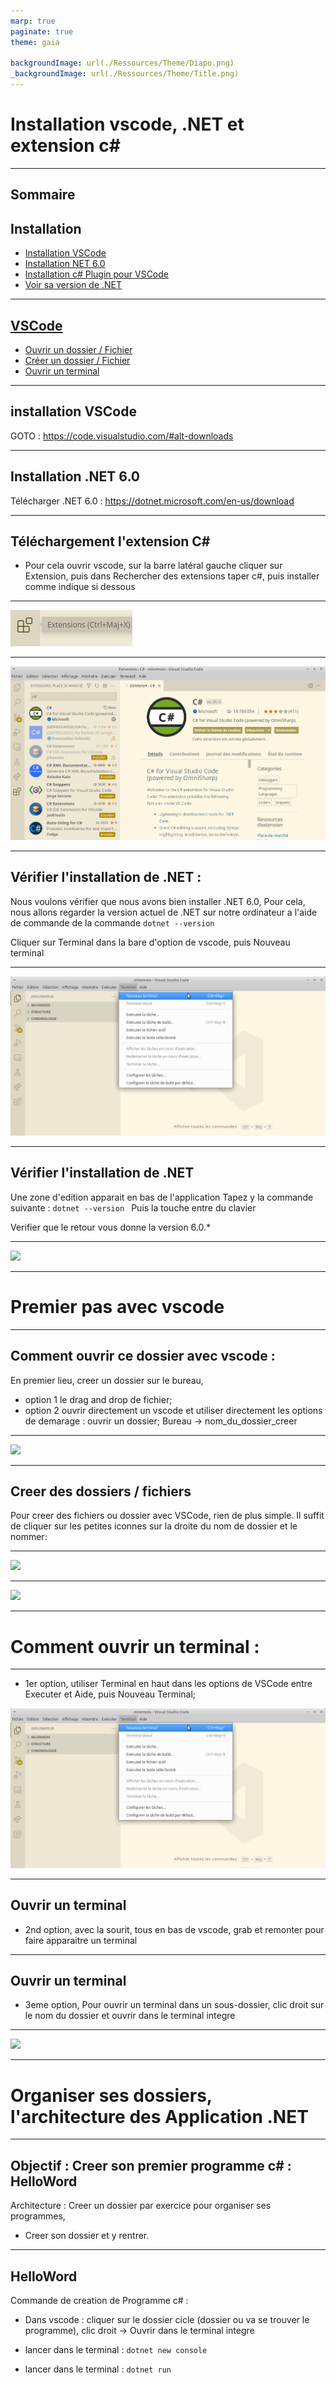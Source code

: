 ```yaml
---
marp: true
paginate: true
theme: gaia

backgroundImage: url(./Ressources/Theme/Diapo.png)
_backgroundImage: url(./Ressources/Theme/Title.png)
---
```


<link href="./Ressources/Theme/CSS/theme.css" rel="stylesheet">

<!-- _backgroundImage: url(./Ressources/Theme/Title.png) -->

# Installation vscode, .NET et extension c#

---


##	Sommaire
## Installation
- [Installation VSCode](#VSCodeInstall)
- [Installation NET 6.0](#NetInstall)
- [Installation c# Plugin pour VSCode](#CSharpInstall)
- [Voir sa version de .NET](#net6)
---
## [VSCode](#vscode)
- [Ouvrir un dossier / Fichier ](#opendir)
- [Créer un dossier / Fichier](#createdir)
- [Ouvrir un terminal](#openterm)



---


##  installation VSCode <a id="VSCodeInstall"></a>



GOTO :
https://code.visualstudio.com/#alt-downloads

---
## Installation .NET 6.0 <a id="NetInstall"></a>

Télécharger .NET 6.0 : https://dotnet.microsoft.com/en-us/download

---

## Téléchargement l'extension C#  <a id="CSharpInstall"></a>
- Pour cela ouvrir vscode, sur la barre latéral gauche cliquer sur Extension, puis dans Rechercher des extensions taper c#, puis installer comme indique si dessous

---


![](./Ressources/vscode_extention_button.png)


---


![](./Ressources/vscode_csharp_plugin_installation.png)

---




## Vérifier l'installation de .NET : <a id="net6"></a>

Nous voulons vérifier que nous avons bien installer .NET 6.0,
Pour cela, nous allons regarder la version actuel de .NET sur notre ordinateur a l'aide de commande de la commande ```dotnet --version```
 
  
Cliquer sur Terminal dans la bare d'option de vscode, puis Nouveau terminal

---

<!-- _backgroundImage: url(./Ressources/Theme/Flat.png) -->

![](./Ressources/open_a_term.png)


---

## Vérifier l'installation de .NET

Une zone d'edition apparait en bas de l'application
Tapez y la commande suivante :
```dotnet --version ```
Puis la touche entre du clavier

Verifier que le retour vous donne la version 6.0.*

---

<!-- _backgroundImage: url(./Ressources/Theme/Flat.png) -->
![](./Ressources/dotnet--version.png)

---

#  Premier pas avec vscode <a id="vscode"></a>

---


## Comment ouvrir ce dossier avec vscode : <a id="opendir"></a>
En premier lieu, creer un dossier sur le bureau,

-	option 1 le drag and drop de fichier;
-	option 2 ouvrir directement un vscode et utiliser directement les options de demarage : ouvrir un dossier; Bureau -> nom_du_dossier_creer

---
<!-- _backgroundImage: url(./Ressources/Theme/Flat.png) -->
![](./Ressources/open_dir_vscode.png)

---

## Creer des dossiers / fichiers <a id="createdir"></a>
Pour creer des fichiers ou dossier avec VSCode, rien de plus simple.
Il suffit de cliquer sur les petites iconnes sur la droite du nom de dossier et le nommer: 


---
<!-- _backgroundImage: url(./Ressources/Theme/Flat.png) -->
![](./Ressources/new_file.png)

---
<!-- _backgroundImage: url(./Ressources/Theme/Flat.png) -->
![](./Ressources/new_dir.png)

---



# Comment ouvrir un terminal : <a id="openterm"></a>





---
<!-- _backgroundImage: url(./Ressources/Theme/Flat.png) -->
- 1er option, utiliser Terminal en haut dans les options de VSCode entre Executer et Aide, puis Nouveau Terminal;

![](./Ressources/open_a_term.png)

---

## Ouvrir un terminal 

- 2nd option, avec la sourit, tous en bas de vscode, grab et remonter pour faire apparaitre un terminal


---

## Ouvrir un terminal 

- 3eme option,
Pour ouvrir un terminal dans un sous-dossier, clic droit sur le nom du dossier et ouvrir dans le terminal integre

---
<!-- _backgroundImage: url(./Ressources/Theme/Flat.png) -->

![](./Ressources/termIntegre.png)


---


# Organiser ses dossiers, l'architecture des Application .NET

---

## Objectif : Creer son premier programme c# : HelloWord

Architecture : Creer un dossier par exercice pour organiser ses programmes,
	
- Creer son dossier et y rentrer.

---

## HelloWord
Commande de creation de Programme c# :
- Dans vscode : cliquer sur le dossier cicle (dossier ou va se trouver le programme), clic droit -> Ouvrir dans le terminal integre


- lancer dans le terminal : `dotnet new console`

- lancer dans le terminal : `dotnet run`


